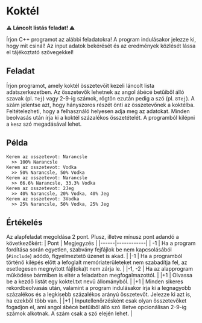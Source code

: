 # Koktél

**⚠️ Láncolt listás feladat! ⚠️**

Írjon C++ programot az alábbi feladatokra! A program indulásakor jelezze ki, hogy mit csinál! Az input adatok bekérését és az eredmények közlését lássa el tájékoztató szövegekkel!

## Feladat

Írjon programot, amely koktél összetevőit kezeli láncolt lista adatszerkezetben. Az összetevők lehetnek az angol ábécé betűiből álló szavak (pl. `Tej`) vagy 2-9-ig számok, rögtön ezután pedig a szó (pl. `8Tej`). A szám jelentse azt, hogy hányszoros részét önti az összetevőnek a koktélba. Feltételezheti, hogy a felhasználó helyesen adja meg az adatokat.  Minden beolvasás után írja ki a koktél százalékos összetételét. A programból kilépni a `kesz` szó megadásával lehet.

## Példa

```
Kerem az osszetevot: Narancsle
  >> 100% Narancsle
Kerem az osszetevot: Vodka
  >> 50% Narancsle, 50% Vodka
Kerem az osszetevot: Narancsle
  >> 66.6% Narancsle, 33.3% Vodka 
Kerem az osszetevot: 2Jeg
  >> 40% Narancsle, 20% Vodka, 40% Jeg
Kerem az osszetevot: 3Vodka
  >> 25% Narancsle, 50% Vodka, 25% Jeg
```

## Értékelés 

Az alapfeladat megoldása 2 pont. Plusz, illetve mínusz pont adandó a következőkért:
| Pont | Megjegyzés |
|------|------------|
| -1 | Ha a program fordítása során egyetlen, szabvány fejfájlok be nem kapcsolásából (`#include`) adódó, figyelmeztető üzenet is akad. |
|-1 | Ha a programból történő kilépés előtt a lefoglalt memóriaterületeket nem szabadítja fel, az esetlegesen megnyitott fájl(oka)t nem zárja le. |
|-1, -2 |	Ha az alapprogram működése bármiben is eltér a feladatban megfogalmazottól. |
|+1 |	Olvassa be a kezdő listát egy koktel.txt nevű állományból. |
|+1 |	Minden sikeres rekordbeolvasás után, valamint a program indulásakor írja ki a legnagyobb százalékos és a legkisebb százalékos arányú összetevőt. Jelezze ki azt is, ha ezekből több van. |
|+1 |	Inputellenőrzésként csak olyan összetevőket fogadjon el, ami angol ábécé betűiből álló szó illetve opcionálisan 2-9-ig számok alkotnak. A szám csak a szó elején lehet. |

